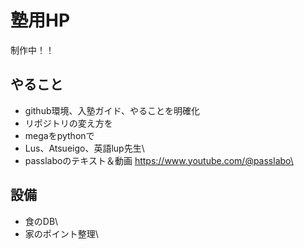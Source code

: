 # 塾用HP
制作中！！

## やること
- github環境、入塾ガイド、やることを明確化  
- リポジトリの変え方を  
- megaをpythonで
- Lus、Atsueigo、英語lup先生\
- passlaboのテキスト＆動画   https://www.youtube.com/@passlabo\

## 設備
- 食のDB\
- 家のポイント整理\

